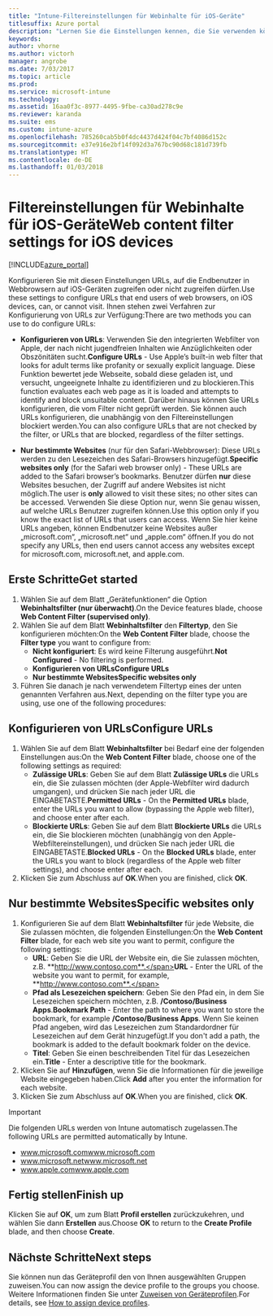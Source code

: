 ```yaml
---
title: "Intune-Filtereinstellungen für Webinhalte für iOS-Geräte"
titlesuffix: Azure portal
description: "Lernen Sie die Einstellungen kennen, die Sie verwenden können, um den Zugriff von iOS-Geräten auf Websites zuzulassen und zu blockieren.\""
keywords: 
author: vhorne
ms.author: victorh
manager: angrobe
ms.date: 7/03/2017
ms.topic: article
ms.prod: 
ms.service: microsoft-intune
ms.technology: 
ms.assetid: 16aa0f3c-8977-4495-9fbe-ca30ad278c9e
ms.reviewer: karanda
ms.suite: ems
ms.custom: intune-azure
ms.openlocfilehash: 785260cab5b0f4dc4437d424f04c7bf4086d152c
ms.sourcegitcommit: e37e916e2bf14f092d3a767bc90d68c181d739fb
ms.translationtype: HT
ms.contentlocale: de-DE
ms.lasthandoff: 01/03/2018
---
```

# <a name="web-content-filter-settings-for-ios-devices"></a><span data-ttu-id="fdd85-103">Filtereinstellungen für Webinhalte für iOS-Geräte</span><span class="sxs-lookup"><span data-stu-id="fdd85-103">Web content filter settings for iOS devices</span></span>

[!INCLUDE[azure_portal](./includes/azure_portal.md)]

<span data-ttu-id="fdd85-104">Konfigurieren Sie mit diesen Einstellungen URLs, auf die Endbenutzer in Webbrowsern auf iOS-Geräten zugreifen oder nicht zugreifen dürfen.</span><span class="sxs-lookup"><span data-stu-id="fdd85-104">Use these settings to configure URLs that end users of web browsers, on iOS devices, can, or cannot visit.</span></span> <span data-ttu-id="fdd85-105">Ihnen stehen zwei Verfahren zur Konfigurierung von URLs zur Verfügung:</span><span class="sxs-lookup"><span data-stu-id="fdd85-105">There are two methods you can use to do configure URLs:</span></span>

- <span data-ttu-id="fdd85-106">**Konfigurieren von URLs**: Verwenden Sie den integrierten Webfilter von Apple, der nach nicht jugendfreien Inhalten wie Anzüglichkeiten oder Obszönitäten sucht.</span><span class="sxs-lookup"><span data-stu-id="fdd85-106">**Configure URLs** - Use Apple’s built-in web filter that looks for adult terms like profanity or sexually explicit language.</span></span> <span data-ttu-id="fdd85-107">Diese Funktion bewertet jede Webseite, sobald diese geladen ist, und versucht, ungeeignete Inhalte zu identifizieren und zu blockieren.</span><span class="sxs-lookup"><span data-stu-id="fdd85-107">This function evaluates each web page as it is loaded and attempts to identify and block unsuitable content.</span></span> <span data-ttu-id="fdd85-108">Darüber hinaus können Sie URLs konfigurieren, die vom Filter nicht geprüft werden. Sie können auch URLs konfigurieren, die unabhängig von den Filtereinstellungen blockiert werden.</span><span class="sxs-lookup"><span data-stu-id="fdd85-108">You can also configure URLs that are not checked by the filter, or URLs that are blocked, regardless of the filter settings.</span></span>

- <span data-ttu-id="fdd85-109">**Nur bestimmte Websites** (nur für den Safari-Webbrowser): Diese URLs werden zu den Lesezeichen des Safari-Browsers hinzugefügt.</span><span class="sxs-lookup"><span data-stu-id="fdd85-109">**Specific websites only** (for the Safari web browser only) - These URLs are added to the Safari browser’s bookmarks.</span></span> <span data-ttu-id="fdd85-110">Benutzer dürfen **nur** diese Websites besuchen, der Zugriff auf andere Websites ist nicht möglich.</span><span class="sxs-lookup"><span data-stu-id="fdd85-110">The user is **only** allowed to visit these sites; no other sites can be accessed.</span></span> <span data-ttu-id="fdd85-111">Verwenden Sie diese Option nur, wenn Sie genau wissen, auf welche URLs Benutzer zugreifen können.</span><span class="sxs-lookup"><span data-stu-id="fdd85-111">Use this option only if you know the exact list of URLs that users can access.</span></span>
<span data-ttu-id="fdd85-112">Wenn Sie hier keine URLs angeben, können Endbenutzer keine Websites außer „microsoft.com“, „microsoft.net“ und „apple.com“ öffnen.</span><span class="sxs-lookup"><span data-stu-id="fdd85-112">If you do not specify any URLs, then end users cannot access any websites except for microsoft.com, microsoft.net, and apple.com.</span></span>



## <a name="get-started"></a><span data-ttu-id="fdd85-113">Erste Schritte</span><span class="sxs-lookup"><span data-stu-id="fdd85-113">Get started</span></span>

1. <span data-ttu-id="fdd85-114">Wählen Sie auf dem Blatt „Gerätefunktionen“ die Option **Webinhaltsfilter (nur überwacht)**.</span><span class="sxs-lookup"><span data-stu-id="fdd85-114">On the Device features blade, choose **Web Content Filter (supervised only)**.</span></span>
2. <span data-ttu-id="fdd85-115">Wählen Sie auf dem Blatt **Webinhaltsfilter** den **Filtertyp**, den Sie konfigurieren möchten:</span><span class="sxs-lookup"><span data-stu-id="fdd85-115">On the **Web Content Filter** blade, choose the **Filter type** you want to configure from:</span></span>
    - <span data-ttu-id="fdd85-116">**Nicht konfiguriert**: Es wird keine Filterung ausgeführt.</span><span class="sxs-lookup"><span data-stu-id="fdd85-116">**Not Configured** - No filtering is performed.</span></span>
    - <span data-ttu-id="fdd85-117">**Konfigurieren von URLs**</span><span class="sxs-lookup"><span data-stu-id="fdd85-117">**Configure URLs**</span></span>
    - <span data-ttu-id="fdd85-118">**Nur bestimmte Websites**</span><span class="sxs-lookup"><span data-stu-id="fdd85-118">**Specific websites only**</span></span>
3. <span data-ttu-id="fdd85-119">Führen Sie danach je nach verwendetem Filtertyp eines der unten genannten Verfahren aus.</span><span class="sxs-lookup"><span data-stu-id="fdd85-119">Next, depending on the filter type you are using, use one of the following procedures:</span></span>


## <a name="configure-urls"></a><span data-ttu-id="fdd85-120">Konfigurieren von URLs</span><span class="sxs-lookup"><span data-stu-id="fdd85-120">Configure URLs</span></span>

1. <span data-ttu-id="fdd85-121">Wählen Sie auf dem Blatt **Webinhaltsfilter** bei Bedarf eine der folgenden Einstellungen aus:</span><span class="sxs-lookup"><span data-stu-id="fdd85-121">On the **Web Content Filter** blade, choose one of the following settings as required:</span></span>
    - <span data-ttu-id="fdd85-122">**Zulässige URLs**: Geben Sie auf dem Blatt **Zulässige URLs** die URLs ein, die Sie zulassen möchten (der Apple-Webfilter wird dadurch umgangen), und drücken Sie nach jeder URL die EINGABETASTE.</span><span class="sxs-lookup"><span data-stu-id="fdd85-122">**Permitted URLs** - On the **Permitted URLs** blade, enter the URLs you want to allow (bypassing the Apple web filter), and choose enter after each.</span></span>
    - <span data-ttu-id="fdd85-123">**Blockierte URLs**: Geben Sie auf dem Blatt **Blockierte URLs** die URLs ein, die Sie blockieren möchten (unabhängig von den Apple-Webfiltereinstellungen), und drücken Sie nach jeder URL die EINGABETASTE.</span><span class="sxs-lookup"><span data-stu-id="fdd85-123">**Blocked URLs** - On the **Blocked URLs** blade, enter the URLs you want to block (regardless of the Apple web filter settings), and choose enter after each.</span></span>
2. <span data-ttu-id="fdd85-124">Klicken Sie zum Abschluss auf **OK**.</span><span class="sxs-lookup"><span data-stu-id="fdd85-124">When you are finished, click **OK**.</span></span>


## <a name="specific-websites-only"></a><span data-ttu-id="fdd85-125">Nur bestimmte Websites</span><span class="sxs-lookup"><span data-stu-id="fdd85-125">Specific websites only</span></span>

1. <span data-ttu-id="fdd85-126">Konfigurieren Sie auf dem Blatt **Webinhaltsfilter** für jede Website, die Sie zulassen möchten, die folgenden Einstellungen:</span><span class="sxs-lookup"><span data-stu-id="fdd85-126">On the **Web Content Filter** blade, for each web site you want to permit, configure the following settings:</span></span>
    - <span data-ttu-id="fdd85-127">**URL**: Geben Sie die URL der Website ein, die Sie zulassen möchten, z.B. **http://www.contoso.com**.</span><span class="sxs-lookup"><span data-stu-id="fdd85-127">**URL** - Enter the URL of the website you want to permit, for example, **http://www.contoso.com**.</span></span>
    - <span data-ttu-id="fdd85-128">**Pfad als Lesezeichen speichern**: Geben Sie den Pfad ein, in dem Sie Lesezeichen speichern möchten, z.B. **/Contoso/Business Apps**.</span><span class="sxs-lookup"><span data-stu-id="fdd85-128">**Bookmark Path** - Enter the path to where you want to store the bookmark, for example **/Contoso/Business Apps**.</span></span> <span data-ttu-id="fdd85-129">Wenn Sie keinen Pfad angeben, wird das Lesezeichen zum Standardordner für Lesezeichen auf dem Gerät hinzugefügt.</span><span class="sxs-lookup"><span data-stu-id="fdd85-129">If you don't add a path, the bookmark is added to the default bookmark folder on the device.</span></span>
    - <span data-ttu-id="fdd85-130">**Titel**: Geben Sie einen beschreibenden Titel für das Lesezeichen ein.</span><span class="sxs-lookup"><span data-stu-id="fdd85-130">**Title** - Enter a descriptive title for the bookmark.</span></span>
2. <span data-ttu-id="fdd85-131">Klicken Sie auf **Hinzufügen**, wenn Sie die Informationen für die jeweilige Website eingegeben haben.</span><span class="sxs-lookup"><span data-stu-id="fdd85-131">Click **Add** after you enter the information for each website.</span></span>
3. <span data-ttu-id="fdd85-132">Klicken Sie zum Abschluss auf **OK**.</span><span class="sxs-lookup"><span data-stu-id="fdd85-132">When you are finished, click **OK**.</span></span>

> [!IMPORTANT] 
> <span data-ttu-id="fdd85-133">Die folgenden URLs werden von Intune automatisch zugelassen.</span><span class="sxs-lookup"><span data-stu-id="fdd85-133">The following URLs are permitted automatically by Intune.</span></span>
> - <span data-ttu-id="fdd85-134">www.microsoft.com</span><span class="sxs-lookup"><span data-stu-id="fdd85-134">www.microsoft.com</span></span>
> - <span data-ttu-id="fdd85-135">www.microsoft.net</span><span class="sxs-lookup"><span data-stu-id="fdd85-135">www.microsoft.net</span></span>
> - <span data-ttu-id="fdd85-136">www.apple.com</span><span class="sxs-lookup"><span data-stu-id="fdd85-136">www.apple.com</span></span>

## <a name="finish-up"></a><span data-ttu-id="fdd85-137">Fertig stellen</span><span class="sxs-lookup"><span data-stu-id="fdd85-137">Finish up</span></span>

<span data-ttu-id="fdd85-138">Klicken Sie auf **OK**, um zum Blatt **Profil erstellen** zurückzukehren, und wählen Sie dann **Erstellen** aus.</span><span class="sxs-lookup"><span data-stu-id="fdd85-138">Choose **OK** to return to the **Create Profile** blade, and then choose **Create**.</span></span>

## <a name="next-steps"></a><span data-ttu-id="fdd85-139">Nächste Schritte</span><span class="sxs-lookup"><span data-stu-id="fdd85-139">Next steps</span></span>

<span data-ttu-id="fdd85-140">Sie können nun das Geräteprofil den von Ihnen ausgewählten Gruppen zuweisen.</span><span class="sxs-lookup"><span data-stu-id="fdd85-140">You can now assign the device profile to the groups you choose.</span></span> <span data-ttu-id="fdd85-141">Weitere Informationen finden Sie unter [Zuweisen von Geräteprofilen](device-profile-assign.md).</span><span class="sxs-lookup"><span data-stu-id="fdd85-141">For details, see [How to assign device profiles](device-profile-assign.md).</span></span>
